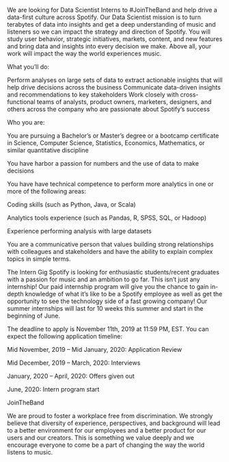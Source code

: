 We are looking for Data Scientist Interns to #JoinTheBand and help drive a data-first culture across Spotify. Our Data Scientist mission is to turn terabytes of data into insights and get a deep understanding of music and listeners so we can impact the strategy and direction of Spotify. You will study user behavior, strategic initiatives, markets, content, and new features and bring data and insights into every decision we make. Above all, your work will impact the way the world experiences music.

What you’ll do:

Perform analyses on large sets of data to extract actionable insights that will help drive decisions across the business
Communicate data-driven insights and recommendations to key stakeholders
Work closely with cross-functional teams of analysts, product owners, marketers, designers, and others across the company who are passionate about Spotify’s success

Who you are:

You are pursuing a Bachelor’s or Master’s degree or a bootcamp certificate in Science, Computer Science, Statistics, Economics, Mathematics, or similar quantitative discipline

You have harbor a passion for numbers and the use of data to make decisions

You have have technical competence to perform more analytics in one or more of the following areas:

Coding skills (such as Python, Java, or Scala)

Analytics tools experience (such as Pandas, R, SPSS, SQL, or Hadoop)

Experience performing analysis with large datasets

You are a communicative person that values building strong relationships with colleagues and stakeholders and have the ability to explain complex topics in simple terms.

The Intern Gig
Spotify is looking for enthusiastic students/recent graduates with a passion for music and an ambition to go far. This isn’t just any internship! Our paid internship program will give you the chance to gain in-depth knowledge of what it’s like to be a Spotify employee as well as get the opportunity to see the technology side of a fast growing company! Our summer internships will last for 10 weeks this summer and start in the beginning of June.

The deadline to apply is November 11th, 2019 at 11:59 PM, EST. You can expect the following application timeline:

Mid November, 2019 – Mid January, 2020: Application Review

Mid December, 2019 – March, 2020: Interviews

January, 2020 – April, 2020: Offers given out

June, 2020: Intern program start

JoinTheBand

We are proud to foster a workplace free from discrimination. We strongly believe that diversity of experience, perspectives, and background will lead to a better environment for our employees and a better product for our users and our creators. This is something we value deeply and we encourage everyone to come be a part of changing the way the world listens to music.